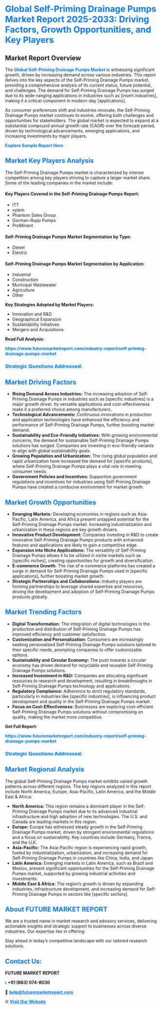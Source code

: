<h1 style="color: #007BFF;">Global Self-Priming Drainage Pumps Market Report 2025-2033: Driving Factors, Growth Opportunities, and Key Players</h1>

<section id="overview">
<h2>Market Report Overview</h2>
<p>The <a href="https://www.futuremarketreport.com/industry-report/self-priming-drainage-pumps-market" style="color: #007BFF; text-decoration: none;"><strong>Global Self-Priming Drainage Pumps Market</strong></a> is witnessing significant growth, driven by increasing demand across various industries. This report delves into the key aspects of the Self-Priming Drainage Pumps market, providing a comprehensive analysis of its current status, future potential, and challenges. The demand for Self-Priming Drainage Pumps has surged due to its wide-ranging applications in industries such as [insert industries], making it a critical component in modern-day [applications].</p>
<p>As consumer preferences shift and industries innovate, the Self-Priming Drainage Pumps market continues to evolve, offering both challenges and opportunities for stakeholders. The global market is expected to expand at a substantial compound annual growth rate (CAGR) over the forecast period, driven by technological advancements, emerging applications, and increasing investments by major players.</p>
</section>

<section id="overview">
<p><a href="https://www.futuremarketreport.com/request-sample/reportId=87674" style="color: #007BFF; text-decoration: none;"><strong>Explore Sample Report Here</strong></a></p>
</section>

<section id="key-players">
<h2 style="color: #007BFF;">Market Key Players Analysis</h2>
<p>The Self-Priming Drainage Pumps market is characterized by intense competition among key players striving to capture a larger market share. Some of the leading companies in the market include:</p>
<h4>Key Players Covered in the Self-Priming Drainage Pumps Report:</h4>
<ul><li>ITT</li><li>xylem</li><li>Phantom Sales Group</li><li>Gorman-Rupp Pumps</li><li>ProMinent</li></ul>
<h4>Self-Priming Drainage Pumps Market Segmentation by Type:</h4>
<ul><li>Diesel</li><li>Electric</li></ul>

<h4>Self-Priming Drainage Pumps Market Segmentation by Application:</h4>
<ul><li>Industrial</li><li>Construction</li><li>Municipal Wastewater</li><li>Agriculture</li><li>Other</li></ul>
<p><strong>Key Strategies Adopted by Market Players:</strong></p>
<ul>
<li>Innovation and R&D</li>
<li>Geographical Expansion</li>
<li>Sustainability Initiatives</li>
<li>Mergers and Acquisitions</li>
</ul>
</section>

<section>
<p><strong>Read Full Analysis: </strong></p><a href="https://www.futuremarketreport.com/industry-report/self-priming-drainage-pumps-market" style="color: #007BFF; text-decoration: none;"><strong>https://www.futuremarketreport.com/industry-report/self-priming-drainage-pumps-market</strong></a>
<h3 style="color: #007BFF;">Strategic Questions Addressed:</h3>
</section>

<section id="driving-factors">
<h2 style="color: #007BFF;">Market Driving Factors</h2>
<ul>
<li><strong>Rising Demand Across Industries:</strong> The increasing adoption of Self-Priming Drainage Pumps in industries such as [specific industries] is a major growth driver. Its versatile applications and cost-effectiveness make it a preferred choice among manufacturers.</li>
<li><strong>Technological Advancements:</strong> Continuous innovations in production and application technologies have enhanced the efficiency and performance of Self-Priming Drainage Pumps, further boosting market demand.</li>
<li><strong>Sustainability and Eco-Friendly Initiatives:</strong> With growing environmental concerns, the demand for sustainable Self-Priming Drainage Pumps solutions has surged. Companies are investing in eco-friendly variants to align with global sustainability goals.</li>
<li><strong>Growing Population and Urbanization:</strong> The rising global population and rapid urbanization have increased the demand for [specific products], where Self-Priming Drainage Pumps plays a vital role in meeting consumer needs.</li>
<li><strong>Government Policies and Incentives:</strong> Supportive government regulations and incentives for industries using Self-Priming Drainage Pumps have created a conducive environment for market growth.</li>
</ul>
</section>

<section id="growth-opportunities">
<h2 style="color: #007BFF;">Market Growth Opportunities</h2>
<ul>
<li><strong>Emerging Markets:</strong> Developing economies in regions such as Asia-Pacific, Latin America, and Africa present untapped potential for the Self-Priming Drainage Pumps market. Increasing industrialization and urbanization in these regions are key growth drivers.</li>
<li><strong>Innovative Product Development:</strong> Companies investing in R&D to create innovative Self-Priming Drainage Pumps products with enhanced features and applications are likely to gain a competitive edge.</li>
<li><strong>Expansion into Niche Applications:</strong> The versatility of Self-Priming Drainage Pumps allows it to be utilized in niche markets such as [specific niches], creating opportunities for growth and diversification.</li>
<li><strong>E-commerce Growth:</strong> The rise of e-commerce platforms has created a surge in demand for Self-Priming Drainage Pumps used in [specific applications], further boosting market growth.</li>
<li><strong>Strategic Partnerships and Collaborations:</strong> Industry players are forming partnerships to leverage shared expertise and resources, driving the development and adoption of Self-Priming Drainage Pumps products globally.</li>
</ul>
</section>

<section id="trending-factors">
<h2 style="color: #007BFF;">Market Trending Factors</h2>
<ul>
<li><strong>Digital Transformation:</strong> The integration of digital technologies in the production and distribution of Self-Priming Drainage Pumps has improved efficiency and customer satisfaction.</li>
<li><strong>Customization and Personalization:</strong> Consumers are increasingly seeking personalized Self-Priming Drainage Pumps solutions tailored to their specific needs, prompting companies to offer customizable options.</li>
<li><strong>Sustainability and Circular Economy:</strong> The push towards a circular economy has driven demand for recyclable and reusable Self-Priming Drainage Pumps solutions.</li>
<li><strong>Increased Investment in R&D:</strong> Companies are allocating significant resources to research and development, resulting in breakthroughs in Self-Priming Drainage Pumps technology and applications.</li>
<li><strong>Regulatory Compliance:</strong> Adherence to strict regulatory standards, particularly in industries like [specific industries], is influencing product development and quality in the Self-Priming Drainage Pumps market.</li>
<li><strong>Focus on Cost-Effectiveness:</strong> Businesses are exploring cost-efficient Self-Priming Drainage Pumps solutions without compromising on quality, making the market more competitive.</li>
</ul>
</section>

<section>
<p><strong>Get Full Report: </strong></p><a href="https://www.futuremarketreport.com/industry-report/self-priming-drainage-pumps-market" style="color: #007BFF; text-decoration: none;"><strong>https://www.futuremarketreport.com/industry-report/self-priming-drainage-pumps-market</strong></a>
<h3 style="color: #007BFF;">Strategic Questions Addressed:</h3>
</section>


<section id="regional-analysis">
<h2 style="color: #007BFF;">Market Regional Analysis</h2>
<p>The global Self-Priming Drainage Pumps market exhibits varied growth patterns across different regions. The key regions analyzed in this report include North America, Europe, Asia-Pacific, Latin America, and the Middle East & Africa:</p>
<ul>
<li><strong>North America:</strong> This region remains a dominant player in the Self-Priming Drainage Pumps market due to its advanced industrial infrastructure and high adoption of new technologies. The U.S. and Canada are leading markets in this region.</li>
<li><strong>Europe:</strong> Europe has witnessed steady growth in the Self-Priming Drainage Pumps market, driven by stringent environmental regulations and a focus on sustainability. Key countries include Germany, France, and the U.K.</li>
<li><strong>Asia-Pacific:</strong> The Asia-Pacific region is experiencing rapid growth, fueled by industrialization, urbanization, and increasing demand for Self-Priming Drainage Pumps in countries like China, India, and Japan.</li>
<li><strong>Latin America:</strong> Emerging markets in Latin America, such as Brazil and Mexico, present significant opportunities for the Self-Priming Drainage Pumps market, supported by growing industrial activities and investments.</li>
<li><strong>Middle East & Africa:</strong> The region’s growth is driven by expanding industries, infrastructure development, and increasing demand for Self-Priming Drainage Pumps in sectors like [specific sectors].</li>
</ul>
</section>

<footer>
<h2 style="color: #007BFF;">About FUTURE MARKET REPORT</h2>
<p>We are a trusted name in market research and advisory services, delivering actionable insights and strategic support to businesses across diverse industries. Our expertise lies in offering:</p>

<p>Stay ahead in today’s competitive landscape with our tailored research solutions.</p>

<h2 style="color: #007BFF;">Contact Us:</h2>
<p><strong>FUTURE MARKET REPORT</strong></p>
<p>📞 <strong>+91 (883) 074-8030</strong></p>
<p>📧 <strong><a href="mailto:help@futuremarketreport.com" style="color: #007BFF;">help@futuremarketreport.com</a></strong></p>
<p>🌐 <strong><a href="https://www.futuremarketreport.com/" style="color: #007BFF;">Visit Our Website</a></strong></p>
</footer>
